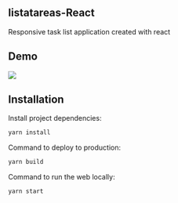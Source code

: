 ## listatareas-React

Responsive task list application created with react

## Demo

<img src="https://j.gifs.com/k8PN9X.gif">

## Installation
Install project dependencies:
```bash
yarn install
```
Command to deploy to production:
```bash
yarn build
```
Command to run the web locally:
```bash
yarn start
```


